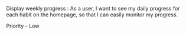 Display weekly progress : As a user, I want to see my daily progress for each habit on the homepage, so that I can easily monitor my progress.

Priority - Low
